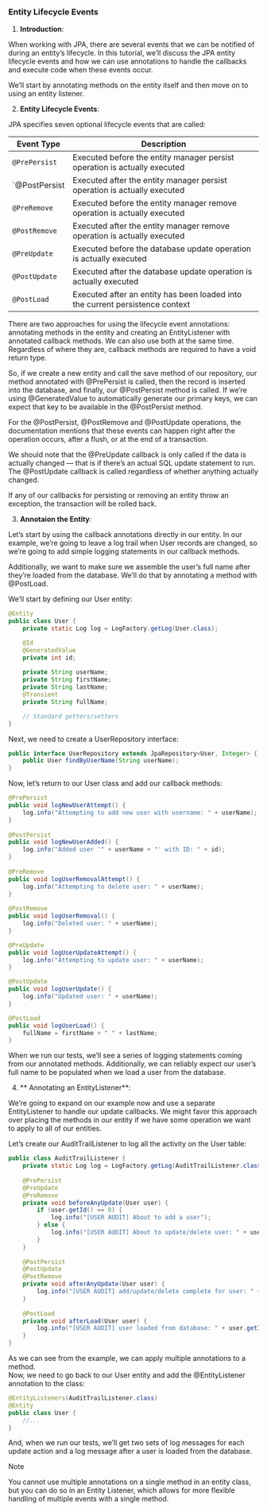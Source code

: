 ### Entity Lifecycle Events

1. **Introduction**:

When working with JPA, there are several events that we can be notified of during an entity’s lifecycle. In this tutorial, we’ll discuss the JPA entity lifecycle events and how we can use annotations to handle the callbacks and execute code when these events occur.

We’ll start by annotating methods on the entity itself and then move on to using an entity listener.

2. **Entity Lifecycle Events**:

JPA specifies seven optional lifecycle events that are called:

| Event Type    | Description                                                                   |
|---------------|-------------------------------------------------------------------------------|
| `@PrePersist` | Executed before the entity manager persist operation is actually executed     |
| `@PostPersist | Executed after the entity manager persist operation is actually executed      | 
| `@PreRemove`  | Executed before the entity manager remove operation is actually executed      |
| `@PostRemove` | Executed after the entity manager remove operation is actually executed       |
| `@PreUpdate`  | Executed before the database update operation is actually executed            |
| `@PostUpdate` | Executed after the database update operation is actually executed             |
| `@PostLoad`   | Executed after an entity has been loaded into the current persistence context |

There are two approaches for using the lifecycle event annotations: annotating methods in the entity and creating an EntityListener with annotated callback methods. We can also use both at the same time. Regardless of where they are, callback methods are required to have a void return type.

So, if we create a new entity and call the save method of our repository, our method annotated with @PrePersist is called, then the record is inserted into the database, and finally, our @PostPersist method is called. If we’re using @GeneratedValue to automatically generate our primary keys, we can expect that key to be available in the @PostPersist method.

For the @PostPersist, @PostRemove and @PostUpdate operations, the documentation mentions that these events can happen right after the operation occurs, after a flush, or at the end of a transaction.

We should note that the @PreUpdate callback is only called if the data is actually changed — that is if there’s an actual SQL update statement to run. The @PostUpdate callback is called regardless of whether anything actually changed.

If any of our callbacks for persisting or removing an entity throw an exception, the transaction will be rolled back.

3. **Annotaion the Entity**:

Let’s start by using the callback annotations directly in our entity. In our example, we’re going to leave a log trail when User records are changed, so we’re going to add simple logging statements in our callback methods.

Additionally, we want to make sure we assemble the user’s full name after they’re loaded from the database. We’ll do that by annotating a method with @PostLoad.

We’ll start by defining our User entity:

```java
@Entity
public class User {
    private static Log log = LogFactory.getLog(User.class);

    @Id
    @GeneratedValue
    private int id;
    
    private String userName;
    private String firstName;
    private String lastName;
    @Transient
    private String fullName;

    // Standard getters/setters
}
```
Next, we need to create a UserRepository interface:

```java
public interface UserRepository extends JpaRepository<User, Integer> {
    public User findByUserName(String userName);
}
```

Now, let’s return to our User class and add our callback methods:

```java
@PrePersist
public void logNewUserAttempt() {
    log.info("Attempting to add new user with username: " + userName);
}
    
@PostPersist
public void logNewUserAdded() {
    log.info("Added user '" + userName + "' with ID: " + id);
}
    
@PreRemove
public void logUserRemovalAttempt() {
    log.info("Attempting to delete user: " + userName);
}
    
@PostRemove
public void logUserRemoval() {
    log.info("Deleted user: " + userName);
}

@PreUpdate
public void logUserUpdateAttempt() {
    log.info("Attempting to update user: " + userName);
}

@PostUpdate
public void logUserUpdate() {
    log.info("Updated user: " + userName);
}

@PostLoad
public void logUserLoad() {
    fullName = firstName + " " + lastName;
}
```
When we run our tests, we’ll see a series of logging statements coming from our annotated methods. Additionally, we can reliably expect our user’s full name to be populated when we load a user from the database.

4. ** Annotating an EntityListener**:

We’re going to expand on our example now and use a separate EntityListener to handle our update callbacks. We might favor this approach over placing the methods in our entity if we have some operation we want to apply to all of our entities.

Let’s create our AuditTrailListener to log all the activity on the User table:

```java
public class AuditTrailListener {
    private static Log log = LogFactory.getLog(AuditTrailListener.class);
    
    @PrePersist
    @PreUpdate
    @PreRemove
    private void beforeAnyUpdate(User user) {
        if (user.getId() == 0) {
            log.info("[USER AUDIT] About to add a user");
        } else {
            log.info("[USER AUDIT] About to update/delete user: " + user.getId());
        }
    }
    
    @PostPersist
    @PostUpdate
    @PostRemove
    private void afterAnyUpdate(User user) {
        log.info("[USER AUDIT] add/update/delete complete for user: " + user.getId());
    }
    
    @PostLoad
    private void afterLoad(User user) {
        log.info("[USER AUDIT] user loaded from database: " + user.getId());
    }
}
```

As we can see from the example, we can apply multiple annotations to a method.  
Now, we need to go back to our User entity and add the @EntityListener annotation to the class:

```java
@EntityListeners(AuditTrailListener.class)
@Entity
public class User {
    //...
}
```
And, when we run our tests, we’ll get two sets of log messages for each update action and a log message after a user is loaded from the database.

> [!NOTE]  
> You cannot use multiple annotations on a single method in an entity class, but you can do so in an Entity Listener, which allows for more flexible handling of multiple events with a single method.